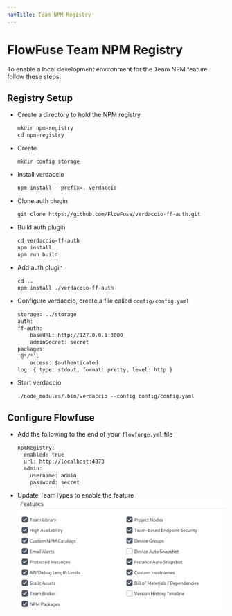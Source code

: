 ```yaml
---
navTitle: Team NPM Registry
---
```


# FlowFuse Team NPM Registry

To enable a local development environment for the Team NPM feature follow these steps.

## Registry Setup

- Create a directory to hold the NPM registry 
    ```
    mkdir npm-registry
    cd npm-registry
    ```
- Create 
    ```
    mkdir config storage
    ```
- Install verdaccio
    ```
    npm install --prefix=. verdaccio
    ```
- Clone auth plugin
    ```
    git clone https://github.com/FlowFuse/verdaccio-ff-auth.git
    ```
- Build auth plugin
    ```
    cd verdaccio-ff-auth
    npm install
    npm run build
    ```
- Add auth plugin
    ```
    cd ..
    npm install ./verdaccio-ff-auth
    ```
- Configure verdaccio, create a file called `config/config.yaml`
    ```
    storage: ../storage
    auth:
    ff-auth:
        baseURL: http://127.0.0.1:3000
        adminSecret: secret
    packages:
    '@*/*':
        access: $authenticated
    log: { type: stdout, format: pretty, level: http }
    ```
- Start verdaccio
    ```
    ./node_modules/.bin/verdaccio --config config/config.yaml
    ```

## Configure Flowfuse

- Add the following to the end of your `flowforge.yml` file
    ```
    npmRegistry:
      enabled: true
      url: http://localhost:4873
      admin:
        username: admin
        password: secret
    ```
- Update TeamTypes to enable the feature
![sceen shot of team type features](./images/npm-registry-team-type.png)